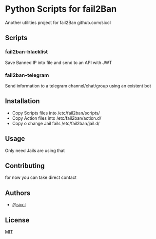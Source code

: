 # Python Scripts for fail2Ban

Another utilities project for fail2Ban
github.com/siccl

## Scripts

### fail2ban-blacklist

Save Banned IP into file and send to an API with JWT

### fail2ban-telegram

Send information to a telegram channel/chat/group using an existent bot

## Installation

* Copy Scripts files into /etc/fail2ban/scripts/
* Copy Action files into /etc/fail2ban/action.d/
* Copy o change Jail fails /etc/fail2ban/jail.d/

## Usage

Only need Jails are using that

## Contributing

for now you can take direct contact

## Authors

* [@siccl](https://github.com/siccl)

## License

[MIT](https://choosealicense.com/licenses/mit/)
